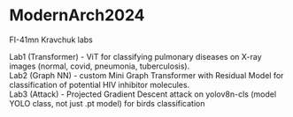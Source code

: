 # ModernArch2024
FI-41mn Kravchuk labs

Lab1 (Transformer) - ViT for classifying pulmonary diseases on X-ray images (normal, covid, pneumonia, tuberculosis).  
Lab2 (Graph NN) - custom Mini Graph Transformer with Residual Model for classification of potential HIV inhibitor molecules.  
Lab3 (Attack) - Projected Gradient Descent attack on yolov8n-cls (model YOLO class, not just .pt model) for birds classification

